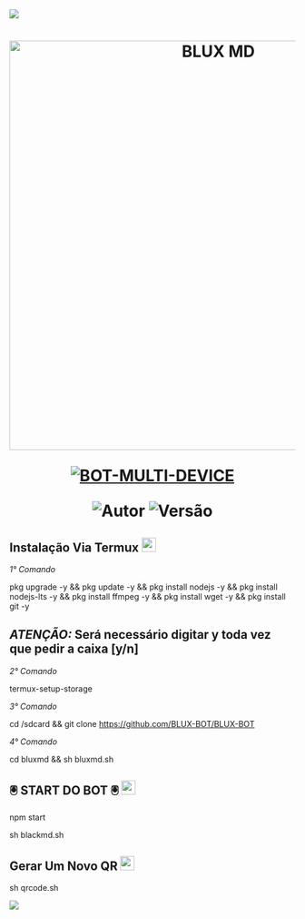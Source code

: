 <img src="&lines=🜛+𝐍𝐄𝐖+BLX+𝐕1+🜛;۞+𝐎𝐅𝐂+𝐔𝐏𝐃𝐀𝐓𝐄+۞;@BLUX BOT_">      

<h1 align="center">
<p>
<img src= "https://telegra.ph/file/deb15c7200f306c2300de.jpg" alt="BLUX MD" width="720">
</p>

<p align="center">
<a href="#"><img title="BOT-MULTI-DEVICE" src="https://img.shields.io/badge/BOT•MULTI•DEVICE-blue?&style=for-the-badge"></a>
</p>

<p align="center">
<img title="Autor" src="https://img.shields.io/badge/Autor-@BLUX BOT_-orange.svg?style=for-the-badge&logo=github"></a>
<img title="Versão" src="https://img.shields.io/badge/Versão-1.0.0-orange.svg?style=for-the-badge&logo=github"></a>
</p>

## Instalação Via Termux  <img src="https://user-images.githubusercontent.com/108157095/182052725-6568419a-6a9f-490a-85ea-90b94af694fe.png" height="25px">
*1° Comando*

pkg upgrade -y && pkg update -y && pkg install nodejs -y && pkg install nodejs-lts -y && pkg install ffmpeg -y && pkg install wget -y && pkg install git -y

*ATENÇÃO:*
Será necessário digitar y toda vez que pedir a caixa [y/n]
---------------------------

*2° Comando*

termux-setup-storage

*3° Comando*

cd /sdcard && git clone https://github.com/BLUX-BOT/BLUX-BOT 

*4° Comando*

cd bluxmd && sh bluxmd.sh


## 🖲️ START DO BOT 🖲️ <img src="https://user-images.githubusercontent.com/108157095/182053901-78e4a217-51ba-42a3-8ec5-38ed978ad752.png" height="25px">

npm start


sh blackmd.sh

## Gerar Um Novo QR  <img src="https://user-images.githubusercontent.com/108157095/182053978-d1a08952-4625-4e3f-b469-c8ebe4f22ac8.png" height="25px">

sh qrcode.sh


<img src="https://readme-typing-svg.herokuapp.com/?font=mono&size=30&duration=4000&color=FF0000&center=falso&vCenter=falso&lines=֎+BLUX+𝐒𝐘𝐒𝐓𝐄𝐌+֎">
